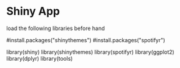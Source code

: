 # Shiny App

load the following libraries before hand

#install.packages("shinythemes")
#install.packages("spotifyr")

library(shiny)
library(shinythemes)
library(spotifyr)
library(ggplot2)
library(dplyr)
library(tools)


